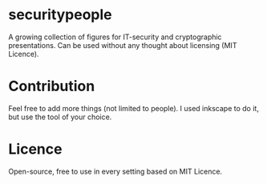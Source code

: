 # securitypeople
A growing collection of figures for IT-security and cryptographic presentations. Can be used without any thought about licensing (MIT Licence).

# Contribution
Feel free to add more things (not limited to people). I used inkscape to do it, but use the tool of your choice.

# Licence
Open-source, free to use in every setting based on MIT Licence.
